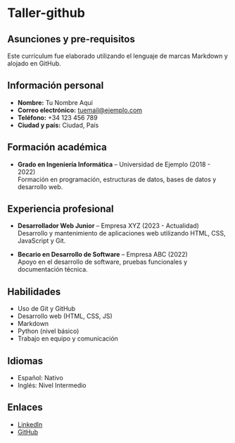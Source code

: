# Taller-github

## Asunciones y pre-requisitos

Este currículum fue elaborado utilizando el lenguaje de marcas Markdown y alojado en GitHub.

## Información personal

- **Nombre:** Tu Nombre Aquí  
- **Correo electrónico:** tuemail@ejemplo.com  
- **Teléfono:** +34 123 456 789  
- **Ciudad y país:** Ciudad, País  

## Formación académica

- **Grado en Ingeniería Informática** – Universidad de Ejemplo (2018 - 2022)  
  Formación en programación, estructuras de datos, bases de datos y desarrollo web.

## Experiencia profesional

- **Desarrollador Web Junior** – Empresa XYZ (2023 - Actualidad)  
  Desarrollo y mantenimiento de aplicaciones web utilizando HTML, CSS, JavaScript y Git.

- **Becario en Desarrollo de Software** – Empresa ABC (2022)  
  Apoyo en el desarrollo de software, pruebas funcionales y documentación técnica.

## Habilidades

- Uso de Git y GitHub  
- Desarrollo web (HTML, CSS, JS)  
- Markdown  
- Python (nivel básico)  
- Trabajo en equipo y comunicación

## Idiomas

- Español: Nativo  
- Inglés: Nivel Intermedio

## Enlaces

- [LinkedIn](https://linkedin.com/in/tuperfil)  
- [GitHub](https://github.com/tuusuario)
